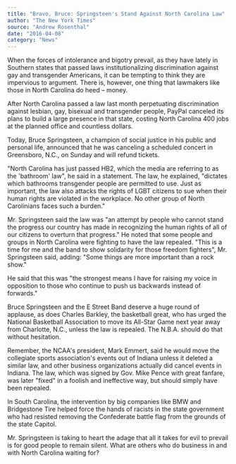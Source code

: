 ```yaml
---
title: "Bravo, Bruce: Springsteen's Stand Against North Carolina Law"
author: "The New York Times"
source: "Andrew Rosenthal"
date: "2016-04-08"
category: "News"
---
```


When the forces of intolerance and bigotry prevail, as they have lately in Southern states that passed laws institutionalizing discrimination against gay and transgender Americans, it can be tempting to think they are impervious to argument. There is, however, one thing that lawmakers like those in North Carolina do heed – money.

After North Carolina passed a law last month perpetuating discrimination against lesbian, gay, bisexual and transgender people, PayPal canceled its plans to build a large presence in that state, costing North Carolina 400 jobs at the planned office and countless dollars.

Today, Bruce Springsteen, a champion of social justice in his public and personal life, announced that he was canceling a scheduled concert in Greensboro, N.C., on Sunday and will refund tickets.

"North Carolina has just passed HB2, which the media are referring to as the 'bathroom' law", he said in a statement. The law, he explained, "dictates which bathrooms transgender people are permitted to use. Just as important, the law also attacks the rights of LGBT citizens to sue when their human rights are violated in the workplace. No other group of North Carolinians faces such a burden."

Mr. Springsteen said the law was "an attempt by people who cannot stand the progress our country has made in recognizing the human rights of all of our citizens to overturn that progress." He noted that some people and groups in North Carolina were fighting to have the law repealed. "This is a time for me and the band to show solidarity for those freedom fighters", Mr. Springsteen said, adding: "Some things are more important than a rock show."

He said that this was "the strongest means I have for raising my voice in opposition to those who continue to push us backwards instead of forwards."

Bruce Springsteen and the E Street Band deserve a huge round of applause, as does Charles Barkley, the basketball great, who has urged the National Basketball Association to move its All-Star Game next year away from Charlotte, N.C., unless the law is repealed. The N.B.A. should do that without hesitation.

Remember, the NCAA's president, Mark Emmert, said he would move the collegiate sports association's events out of Indiana unless it deleted a similar law, and other business organizations actually did cancel events in Indiana. The law, which was signed by Gov. Mike Pence with great fanfare, was later "fixed" in a foolish and ineffective way, but should simply have been repealed.

In South Carolina, the intervention by big companies like BMW and Bridgestone Tire helped force the hands of racists in the state government who had resisted removing the Confederate battle flag from the grounds of the state Capitol.

Mr. Springsteen is taking to heart the adage that all it takes for evil to prevail is for good people to remain silent. What are others who do business in and with North Carolina waiting for?
